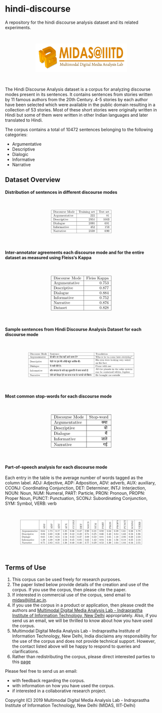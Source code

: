 # hindi-discourse
A repository for the hindi discourse analysis dataset and its related experiments.

<br>
<p align="center">
  <img src="MIDAS-logo.jpg" alt="MIDAS lab at IIIT-Delhi"  width="60%"/>
  <br>
</p>
<br>

The Hindi Discourse Analysis dataset is a corpus for analyzing discourse modes present in its sentences. It contains sentences from stories written by 11 famous authors from the 20th Century. 4-5 stories by each author have been selected which were available in the public domain resulting in a collection of 53 stories. Most of these short stories were originally written in Hindi but some of them were written in other Indian languages and later translated to Hindi.

The corpus contains a total of 10472 sentences belonging to the following categories:
- Argumentative
- Descriptive
- Dialogic
- Informative
- Narrative

## Dataset Overview

#### Distribution of sentences in different discourse modes

<br>
<p align="center">
  <img src="train-test-distribution.png" alt="MIDAS lab at IIIT-Delhi"  width="40%"/>
  <br>
</p>
<br>

#### Inter-annotator agreements each discourse mode and for the entire dataset as measured using Fleiss‘s Kappa

<br>
<p align="center">
  <img src="inter-annotator-score.png" alt="MIDAS lab at IIIT-Delhi"  width="40%"/>
  <br>
</p>
<br>

#### Sample sentences from Hindi Discourse Analysis Dataset for each discourse mode

<br>
<p align="center">
  <img src="discourse-examples.png" alt="MIDAS lab at IIIT-Delhi"  width="70%"/>
  <br>
</p>
<br>

#### Most common stop-words for each discourse mode

<br>
<p align="center">
  <img src="most-common-stopwords.png" alt="MIDAS lab at IIIT-Delhi"  width="40%"/>
  <br>
</p>
<br>

#### Part-of-speech analysis for each discourse mode

Each entry in the table is the average number of words tagged as the column label. ADJ: Adjective, ADP: Adposition, ADV: adverb, AUX: auxiliary, CCONJ: Coordinating Conjunction, DET: Determiner, INTJ: Interjection, NOUN: Noun, NUM: Numeral, PART: Particle, PRON: Pronoun, PROPN: Proper Noun, PUNCT: Punctuation, SCONJ: Subordinating Conjunction, SYM: Symbol, VERB: verb

<br>
<p align="center">
  <img src="pos-analysis.png" alt="MIDAS lab at IIIT-Delhi"  width="80%"/>
  <br>
</p>
<br>

## Terms of Use

1. This corpus can be used freely for research purposes.
2. The paper listed below provide details of the creation and use of the corpus. If you use the corpus, then please cite the     paper.
3. If interested in commercial use of the corpus, send email to midas@iiitd.ac.in.
4. If you use the corpus in a product or application, then please credit the authors and [Multimodal Digital Media Analysis Lab - Indraprastha Institute of Information Technology, New Delhi](http://midas.iiitd.edu.in) appropriately. Also, if you send us an email, we will be thrilled to know about how you have used the corpus.
5. Multimodal Digital Media Analysis Lab - Indraprastha Institute of Information Technology, New Delhi, India disclaims any responsibility for the use of the corpus and does not provide technical support. However, the contact listed above will be happy to respond to queries and clarifications.
6. Rather than redistributing the corpus, please direct interested parties to this [page](https://github.com/midas-research/hindi-discourse)

Please feel free to send us an email:
- with feedback regarding the corpus.
- with information on how you have used the corpus.
- if interested in a collaborative research project.

Copyright (C) 2019 Multimodal Digital Media Analysis Lab - Indraprastha Institute of Information Technology, New Delhi (MIDAS, IIIT-Delhi)
